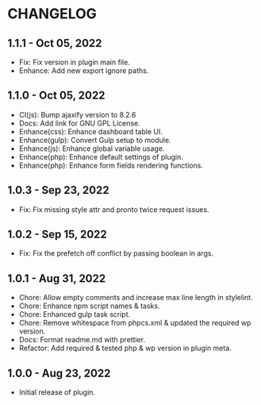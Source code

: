 # CHANGELOG

## 1.1.1 - Oct 05, 2022

-   Fix: Fix version in plugin main file.
-   Enhance: Add new export ignore paths.

## 1.1.0 - Oct 05, 2022

-   CI(js): Bump ajaxify version to 8.2.6
-   Docs: Add link for GNU GPL License.
-   Enhance(css): Enhance dashboard table UI.
-   Enhance(gulp): Convert Gulp setup to module.
-   Enhance(js): Enhance global variable usage.
-   Enhance(php): Enhance default settings of plugin.
-   Enhance(php): Enhance form fields rendering functions.

## 1.0.3 - Sep 23, 2022

-   Fix: Fix missing style attr and pronto twice request issues.

## 1.0.2 - Sep 15, 2022

-   Fix: Fix the prefetch off conflict by passing boolean in args.

## 1.0.1 - Aug 31, 2022

-   Chore: Allow empty comments and increase max line length in stylelint.
-   Chore: Enhance npm script names & tasks.
-   Chore: Enhanced gulp task script.
-   Chore: Remove whitespace from phpcs.xml & updated the required wp version.
-   Docs: Format readme.md with prettier.
-   Refactor: Add required & tested php & wp version in plugin meta.

## 1.0.0 - Aug 23, 2022

-   Initial release of plugin.
